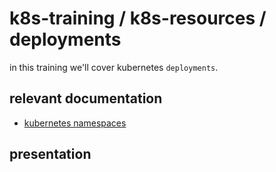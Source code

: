# k8s-training / k8s-resources / deployments

in this training we'll cover kubernetes `deployments`.

## relevant documentation
- [kubernetes namespaces](https://kubernetes.io/docs/concepts/overview/working-with-objects/namespaces/)

## presentation
